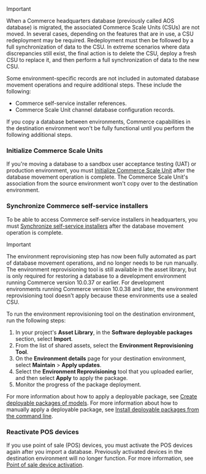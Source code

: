 > [!IMPORTANT]
> When a Commerce headquarters database (previously called AOS database) is migrated, the associated Commerce Scale Units (CSUs) are not moved. In several cases, depending on the features that are in use, a CSU redeployment may be required. Redeployment must then be followed by a full synchronization of data to the CSU. In extreme scenarios where data discrepancies still exist, the final action is to delete the CSU, deploy a fresh CSU to replace it, and then perform a full synchronization of data to the new CSU.
> 
> Some environment-specific records are not included in automated database movement operations and require additional steps. These include the following:
> - Commerce self-service installer references.
> - Commerce Scale Unit channel database configuration records.

If you copy a database between environments, Commerce capabilities in the destination environment won't be fully functional until you perform the following additional steps.

### Initialize Commerce Scale Units
If you're moving a database to a sandbox user acceptance testing (UAT) or production environment, you must [Initialize Commerce Scale Unit](../deployment/Initialize-Retail-Channels.md) after the database movement operation is complete. The Commerce Scale Unit's association from the source environment won't copy over to the destination environment. 

### Synchronize Commerce self-service installers
To be able to access Commerce self-service installers in headquarters, you must [Synchronize self-service installers](../../../commerce/dev-itpro/synchronize-installers.md) after the database movement operation is complete.

> [!IMPORTANT]
> The environment reprovisioning step has now been fully automated as part of database movement operations, and no longer needs to be run manually. The environment reprovisioning tool is still available in the asset library, but is only required for restoring a database to a development environment running Commerce version 10.0.37 or earlier. For development environments running Commerce version 10.0.38 and later, the environment reprovisioning tool doesn't apply because these environments use a sealed CSU.  

To run the environment reprovisioning tool on the destination environment, run the following steps:

1. In your project's **Asset Library**, in the **Software deployable packages** section, select **Import**.
2. From the list of shared assets, select the **Environment Reprovisioning Tool**.
3. On the **Environment details** page for your destination environment, select **Maintain** > **Apply updates**.
4. Select the **Environment Reprovisioning** tool that you uploaded earlier, and then select **Apply** to apply the package.
5. Monitor the progress of the package deployment.

For more information about how to apply a deployable package, see [Create deployable packages of models](../deployment/create-apply-deployable-package.md). For more information about how to manually apply a deployable package, see [Install deployable packages from the command line](../deployment/install-deployable-package.md).

### Reactivate POS devices

If you use point of sale (POS) devices, you must activate the POS devices again after you import a database. Previously activated devices in the destination environment will no longer function. For more information, see [Point of sale device activation](../../../commerce/dev-itpro/retail-device-activation.md).

